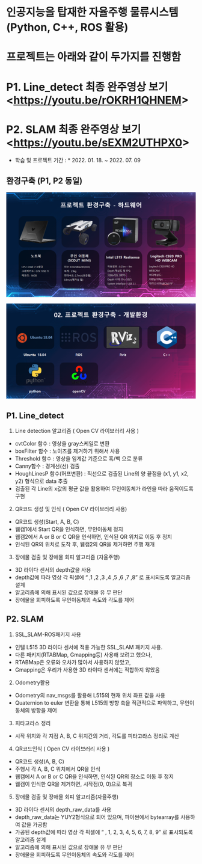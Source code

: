 # 인공지능을 탑재한 자율주행 물류시스템 (Python, C++, ROS 활용)
# 프로젝트는 아래와 같이 두가지를 진행함
# P1. Line_detect 최종 완주영상 보기 <<https://youtu.be/rOKRH1QHNEM>>
# P2. SLAM 최종 완주영상 보기 <<https://youtu.be/sEXM2UTHPX0>>

* 학습 및 프로젝트 기간 : * 2022. 01. 18. ~ 2022. 07. 09

## 환경구축 (P1, P2 동일)
<p align="center">
  <img src="환경구축_하드웨어.PNG">
</p>
<p align="center">
  <img src="환경구축_개발환경.PNG">
</p>

## P1. Line_detect

1. Line detection 알고리즘 ( Open CV 라이브러리 사용 )
 * cvtColor 함수 : 영상을 gray스케일로 변환
 * boxFilter 함수 : 노이즈를 제거하기 위해서 사용
 * Threshold 함수 : 영상을 임계값 기준으로 흑/백 으로 분류
 * Canny함수 : 경계선(선) 검출
 * HoughLinesP 함수(허프변환) : 직선으로 검출된 Line의 양 끝점을 (x1, y1, x2, y2) 형식으로 data 추출
 * 검출된 각 Line의 x값의 평균 값을 활용하여 무인이동체가 라인을 따라 움직이도록 구현

2. QR코드 생성 및 인식 ( Open CV 라이브러리 사용)
 * QR코드 생성(Start, A, B, C)
 * 웹캠1에서 Start QR을 인식하면, 무인이동체 정지
 * 웹캠2에서 A or B or C QR을 인식하면, 인식된 QR 위치로 이동 후 정지
 * 인식된 QR의 위치로 도착 후, 웹캠2의 QR을 제거하면 주행 재개

3. 장애물 검출 및 장애물 회피 알고리즘 (자율주행)
 * 3D 라이다 센서의 depth값을 사용
 * depth값에 따라 영상 각 픽셀에 “ ,1 ,2 ,3 ,4 ,5 ,6 ,7 ,8” 로 표시되도록 알고리즘 설계
 * 알고리즘에 의해 표시된 값으로 장애물 유 무 판단
 * 장애물을 회피하도록 무인이동체의 속도와 각도를 제어



## P2. SLAM

1. SSL_SLAM-ROS패키지 사용
 * 인텔 L515 3D 라이다 센서에 적용 가능한 SSL_SLAM 패키지 사용.
 * 다른 패키지(RTABMap, Gmapping등) 사용해 보려고 했으나,
 * RTABMap은 오류와 오차가 많아서 사용하지 않았고,
 * Gmapping은 우리가 사용한 3D 라이다 센서에는 적합하지 않았음

2. Odometry활용
 * Odometry의 nav_msgs를 활용해 L515의 현재 위치 좌표 값을 사용
 * Quaternion to euler 변환을 통해 L515의 방향 축을 직관적으로 파악하고, 무인이동체의 방향을 제어

3. 피타고라스 정리
 * 시작 위치와 각 지점 A, B, C 위치간의 거리, 각도를 피타고라스 정리로 계산
 
4. QR코드인식 ( Open CV 라이브러리 사용 )
 * QR코드 생성(A, B, C)
 * 주행시 각 A, B, C 위치에서 QR을 인식
 * 웹캠에서 A or B or C QR을 인식하면, 인식된 QR의 장소로 이동 후 정지
 * 웹캠이 인식한 QR을 제거하면, 시작점(0, 0)으로 복귀

5. 장애물 검출 및 장애물 회피 알고리즘(자율주행)
 * 3D 라이다 센서의 depth_raw_data를 사용
 * depth_raw_data는 YUY2형식으로 되어 있으며, 파이썬에서 bytearray를 사용하여 값을 가공함
 * 가공된 depth값에 따라 영상 각 픽셀에 “ , 1, 2, 3, 4, 5, 6, 7, 8, 9” 로 표시되도록 알고리즘 설계
 * 알고리즘에 의해 표시된 값으로 장애물 유 무 판단
 * 장애물을 회피하도록 무인이동체의 속도와 각도를 제어

